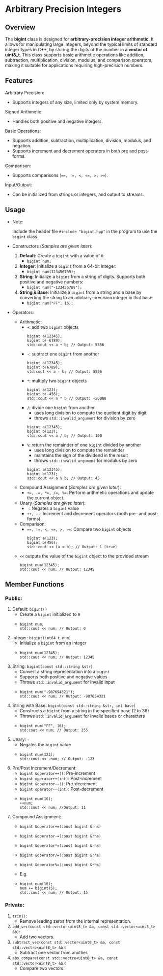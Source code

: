 # Arbitrary Precision Integers

## Overview
The **bigint** class is designed for **arbitrary-precision integer arithmetic**. It allows for manipulating large integers, beyond the typical limits of standard integer types in C++, by storing the digits of the number in **a vector of uint8_t**. This class supports basic arithmetic operations like addition, subtraction, multiplication, division, modulus, and comparison operators, making it suitable for applications requiring high-precision numbers.

## Features
Arbitrary Precision: 
- Supports integers of any size, limited only by system memory.

Signed Arithmetic: 
- Handles both positive and negative integers.

Basic Operations: 
- Supports addition, subtraction, multiplication, division, modulus, and negation.
- Supports increment and decrement operators in both pre and post-forms.

Comparison: 
- Supports comparisons (`==, !=, <, <=, >, >=`).

Input/Output: 
- Can be initialized from strings or integers, and output to streams.

## Usage
- Note:

    Include the header file `#include "bigint.hpp"` in the program to use the `bigint` class.
- Constructors (*Samples are given later*):

    1. **Default**: Create a `bigint` with a value of `0`:
       - `bigint num;`
    2. **Integer**: Initialize a `bigint` from a 64-bit integer:
       - `bigint num(123456789);`
    3. **String**: Initialize a `bigint` from a string of digits. Supports both positive and negative numbers:
       - `bigint num("-123456789");`
    4. **String & Base**: Initialize a `bigint` from a string and a base by converting the string to an arbitrary-precision integer in that base:
       - `bigint num("FF", 16);`
- Operators:
    - Arithmetic:
        * `+`: add two `bigint` objects
          ```
          bigint a(12345);
          bigint b(-6789);
          std::cout << a + b; // Output: 5556
          ```
        * `-`: subtract one `bigint` from another
          ```
          bigint a(12345);
          bigint b(6789);
          std:cout << a - b; // Output: 5556
          ```
        * `*`: multiply two `bigint` objects
          ```
          bigint a(123);
          bigint b(-456);
          std::cout << a * b // Output: -56088
          ```
        * `/`: divide one `bigint` from another
          - uses long division to compute the quotient digit by digit
          - throws `std::invalid_argument` for division by zero
          ```
          bigint a(12345);
          bigint b(123);
          std::cout << a / b; // Output: 100
          ```
        * `%`: return the remainder of one `bigint` divided by another
          - uses long division to compute the remainder
          - maintains the sign of the dividend in the result
          - throws `std::invalid_argument` for modulus by zero
          ```
          bigint a(12345);
          bigint b(123);
          std::cout << a % b; // Output: 45
          ```
    - Compound Assignment (*Samples are given later*):
        * `+=, -=, *=, /=, %=`: Perform arithmetic operations and update the current object.
    - Unary (*Samples are given later*):
        * `-`: Negates a `bigint` value
        * `++, --`: Increment and decrement operators (both pre- and post- forms)
    - Comparison:
        * `==, !=, <, <=, >, >=`: Compare two `bigint` objects
          ```
          bigint a(123);
          bigint b(456);
          std::cout << (a < b); // Output: 1 (true)
          ```
    - `<<` outputs the value of the `bigint` object to the provided stream
      ```
      bigint num(12345);
      std::cout << num; // Output: 12345
      ```
## Member Functions
### Public:
1. Default: `bigint()`
    - Create a `bigint` initialized to `0`
    - ```
      bigint num;
      std::cout << num; // Output: 0
      ```
2. Integer: `bigint(int64_t num)`
    - Initialize a `bigint` from an integer
    - ```
      bigint num(12345);
      std::cout << num; // Output: 12345
      ```
3. String: `bigint(const std::string &str)`
    - Convert a string representation into a `bigint`
    - Supports both positive and negative values
    - Throws `std::invalid_argument` for invalid input
    - ```
      bigint num("-987654321");
      std::cout << num; // Output: -987654321
      ```
4. String with Base: `bigint(const std::string &str, int base)`
    - Constructs a `bigint` from a string in the specified base (2 to 36)
    - Throws `std::invalid_argument` for invalid bases or characters
    - ```
      bigint num("FF", 16);
      std:cout << num; // Output: 255
      ```
5. Unary: `-`
    - Negates the `bigint` value
    - ```
      bigint num(123);
      std::cout << -num; // Output: -123
      ```
6. Pre/Post Increment/Decrement:
    - `bigint &operator++()`: Pre-increment
    - `bigint operator++(int)`: Post-increment
    - `bigint &operator--()`: Pre-decrement
    - `bigint operator--(int)`: Post-decrement
    - ```
      bigint num(10);
      ++num;
      std::cout << num; //Output: 11
      ```
7. Compound Assignment:
    - `bigint &operator+=(const bigint &rhs)`
    - `bigint &operator-=(const bigint &rhs)`
    - `bigint &operator*=(const bigint &rhs)`
    - `bigint &operator/=(const bigint &rhs)`
    - `bigint &operator%=(const bigint &rhs)`
  
    - E.g.
    - ```
      bigint num(10);
      num += bigint(5);
      std::cout << num; // Output: 15
      ```

### Private:
1. `trim()`:
    - Remove leading zeros from the internal representation.
2. `add_vec(const std::vector<uint8_t> &a, const std::vector<uint8_t> &b)`:
    - Add two vectors.
3. `subtract_vec(const std::vector<uint8_t> &a, const std::vectro<uint8_t> &b)`:
    - Subtract one vector from another.
4. `abs_compare(const std::vectro<uint8_t> &a, const std::vector<uint8_t> &b)`:
    - Compare two vectors.
